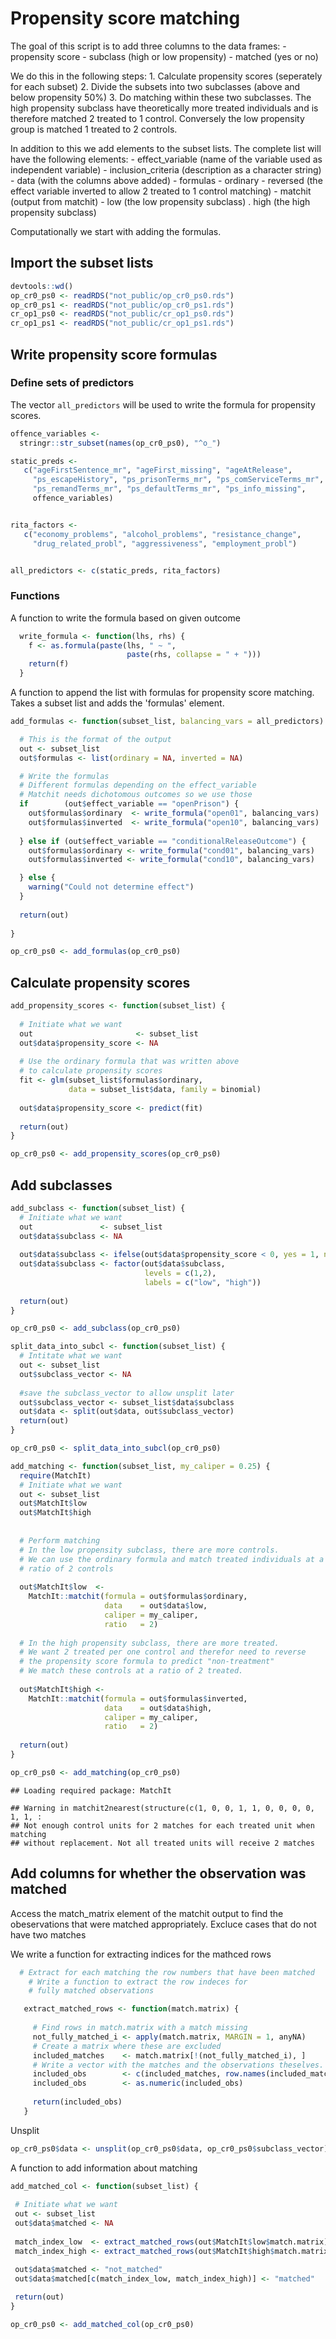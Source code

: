 Propensity score matching
================

The goal of this script is to add three columns to the data frames: - propensity score - subclass (high or low propensity) - matched (yes or no)

We do this in the following steps: 1. Calculate propensity scores (seperately for each subset) 2. Divide the subsets into two subclasses (above and below propensity 50%) 3. Do matching within these two subclasses. The high propensity subclass have theoretically more treated individuals and is therefore matched 2 treated to 1 control. Conversely the low propensity group is matched 1 treated to 2 controls.

In addition to this we add elements to the subset lists. The complete list will have the following elements: - effect\_variable (name of the variable used as independent variable) - inclusion\_criteria (description as a character string) - data (with the columns above added) - formulas - ordinary - reversed (the effect variable inverted to allow 2 treated to 1 control matching) - matchit (output from matchit) - low (the low propensity subclass) . high (the high propensity subclass)

Computationally we start with adding the formulas.

Import the subset lists
-----------------------

``` r
devtools::wd()
op_cr0_ps0 <- readRDS("not_public/op_cr0_ps0.rds")
op_cr0_ps1 <- readRDS("not_public/op_cr0_ps1.rds")
cr_op1_ps0 <- readRDS("not_public/cr_op1_ps0.rds")
cr_op1_ps1 <- readRDS("not_public/cr_op1_ps1.rds")
```

Write propensity score formulas
-------------------------------

### Define sets of predictors

The vector `all_predictors` will be used to write the formula for propensity scores.

``` r
offence_variables <- 
  stringr::str_subset(names(op_cr0_ps0), "^o_")

static_preds <- 
   c("ageFirstSentence_mr", "ageFirst_missing", "ageAtRelease", 
     "ps_escapeHistory", "ps_prisonTerms_mr", "ps_comServiceTerms_mr", 
     "ps_remandTerms_mr", "ps_defaultTerms_mr", "ps_info_missing", 
     offence_variables)


rita_factors <- 
   c("economy_problems", "alcohol_problems", "resistance_change", 
     "drug_related_probl", "aggressiveness", "employment_probl") 


all_predictors <- c(static_preds, rita_factors)
```

### Functions

A function to write the formula based on given outcome

``` r
  write_formula <- function(lhs, rhs) {
    f <- as.formula(paste(lhs, " ~ ",
                          paste(rhs, collapse = " + ")))
    return(f)
  } 
```

A function to append the list with formulas for propensity score matching. Takes a subset list and adds the 'formulas' element.

``` r
add_formulas <- function(subset_list, balancing_vars = all_predictors) {

  # This is the format of the output
  out <- subset_list
  out$formulas <- list(ordinary = NA, inverted = NA)

  # Write the formulas
  # Different formulas depending on the effect_variable
  # Matchit needs dichotomous outcomes so we use those
  if        (out$effect_variable == "openPrison") {
    out$formulas$ordinary  <- write_formula("open01", balancing_vars)
    out$formulas$inverted  <- write_formula("open10", balancing_vars)
    
  } else if (out$effect_variable == "conditionalReleaseOutcome") {
    out$formulas$ordinary <- write_formula("cond01", balancing_vars)
    out$formulas$inverted <- write_formula("cond10", balancing_vars)

  } else {
    warning("Could not determine effect")
  }
  
  return(out)
  
}
```

``` r
op_cr0_ps0 <- add_formulas(op_cr0_ps0)
```

Calculate propensity scores
---------------------------

``` r
add_propensity_scores <- function(subset_list) {
  
  # Initiate what we want
  out                       <- subset_list
  out$data$propensity_score <- NA
  
  # Use the ordinary formula that was written above 
  # to calculate propensity scores
  fit <- glm(subset_list$formulas$ordinary, 
             data = subset_list$data, family = binomial)
  
  out$data$propensity_score <- predict(fit)
  
  return(out)
}
```

``` r
op_cr0_ps0 <- add_propensity_scores(op_cr0_ps0)
```

Add subclasses
--------------

``` r
add_subclass <- function(subset_list) {
  # Initiate what we want
  out               <- subset_list
  out$data$subclass <- NA
  
  out$data$subclass <- ifelse(out$data$propensity_score < 0, yes = 1, no =  2)
  out$data$subclass <- factor(out$data$subclass, 
                              levels = c(1,2),
                              labels = c("low", "high"))
  
  return(out)
}
```

``` r
op_cr0_ps0 <- add_subclass(op_cr0_ps0)
```

``` r
split_data_into_subcl <- function(subset_list) {
  # Intitate what we want
  out <- subset_list
  out$subclass_vector <- NA
  
  #save the subclass_vector to allow unsplit later
  out$subclass_vector <- subset_list$data$subclass
  out$data <- split(out$data, out$subclass_vector)
  return(out)
}
```

``` r
op_cr0_ps0 <- split_data_into_subcl(op_cr0_ps0)
```

``` r
add_matching <- function(subset_list, my_caliper = 0.25) {
  require(MatchIt)
  # Initiate what we want
  out <- subset_list
  out$MatchIt$low
  out$MatchIt$high
  
  
  # Perform matching
  # In the low propensity subclass, there are more controls. 
  # We can use the ordinary formula and match treated individuals at a
  # ratio of 2 controls
  
  out$MatchIt$low  <- 
    MatchIt::matchit(formula = out$formulas$ordinary,
                     data    = out$data$low,
                     caliper = my_caliper, 
                     ratio   = 2)
  
  # In the high propensity subclass, there are more treated. 
  # We want 2 treated per one control and therefor need to reverse 
  # the propensity score formula to predict "non-treatment"
  # We match these controls at a ratio of 2 treated.
  
  out$MatchIt$high <-
    MatchIt::matchit(formula = out$formulas$inverted,
                     data    = out$data$high, 
                     caliper = my_caliper,
                     ratio   = 2)
  
  return(out)
}
```

``` r
op_cr0_ps0 <- add_matching(op_cr0_ps0)
```

    ## Loading required package: MatchIt

    ## Warning in matchit2nearest(structure(c(1, 0, 0, 1, 1, 0, 0, 0, 0, 1, 1, :
    ## Not enough control units for 2 matches for each treated unit when matching
    ## without replacement. Not all treated units will receive 2 matches

Add columns for whether the observation was matched
---------------------------------------------------

Access the match\_matrix element of the matchit output to find the obeservations that were matched appropriately. Excluce cases that do not have two matches

We write a function for extracting indices for the mathced rows

``` r
  # Extract for each matching the row numbers that have been matched
    # Write a function to extract the row indeces for 
    # fully matched observations

   extract_matched_rows <- function(match.matrix) {
     
     # Find rows in match.matrix with a match missing
     not_fully_matched_i <- apply(match.matrix, MARGIN = 1, anyNA)
     # Create a matrix where these are excluded
     included_matches    <- match.matrix[!(not_fully_matched_i), ]
     # Write a vector with the matches and the observations theselves.
     included_obs        <- c(included_matches, row.names(included_matches))
     included_obs        <- as.numeric(included_obs)
    
     return(included_obs)
   }
```

Unsplit

``` r
op_cr0_ps0$data <- unsplit(op_cr0_ps0$data, op_cr0_ps0$subclass_vector)
```

A function to add information about matching

``` r
add_matched_col <- function(subset_list) {
  
 # Initiate what we want
 out <- subset_list
 out$data$matched <- NA
  
 match_index_low  <- extract_matched_rows(out$MatchIt$low$match.matrix)
 match_index_high <- extract_matched_rows(out$MatchIt$high$match.matrix)

 out$data$matched <- "not_matched"
 out$data$matched[c(match_index_low, match_index_high)] <- "matched"
 
 return(out)
}
```

``` r
op_cr0_ps0 <- add_matched_col(op_cr0_ps0)
```
